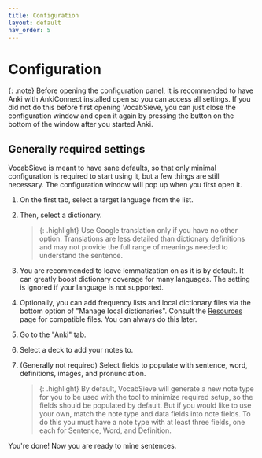 ```yaml
---
title: Configuration
layout: default
nav_order: 5
---
```


# Configuration

{: .note}
Before opening the configuration panel, it is recommended to have Anki with AnkiConnect installed open so you can access all settings. If you did not do this before first opening VocabSieve, you can just close the configuration window and open it again by pressing the button on the bottom of the window after you started Anki.

## Generally required settings

VocabSieve is meant to have sane defaults, so that only minimal configuration is required to start using it, but a few things are still necessary. The configuration window will pop up when you first open it. 

1. On the first tab, select a target language from the list.
2. Then, select a dictionary.
    > {: .highlight}
    Use Google translation only if you have no other option. Translations are less detailed than dictionary definitions and may not provide the full range of meanings needed to understand the sentence.
3. You are recommended to leave lemmatization on as it is by default. It can greatly boost dictionary coverage for many languages. The setting is ignored if your language is not supported.

4. Optionally, you can add frequency lists and local dictionary files via the bottom option of "Manage local dictionaries". Consult the [Resources]({{site.baseurl}}/resources.html) page for compatible files. You can always do this later.

5. Go to the "Anki" tab. 

6. Select a deck to add your notes to. 

7. (Generally not required) Select fields to populate with sentence, word, definitions, images, and pronunciation.
    > {: .highlight}
    By default, VocabSieve will generate a new note type for you to be used with the tool to minimize required setup, so the fields should be populated by default. But if you would like to use your own, match the note type and data fields into note fields. To do this you must have a note type with at least three fields, one each for Sentence, Word, and Definition. 

You're done! Now you are ready to mine sentences.
